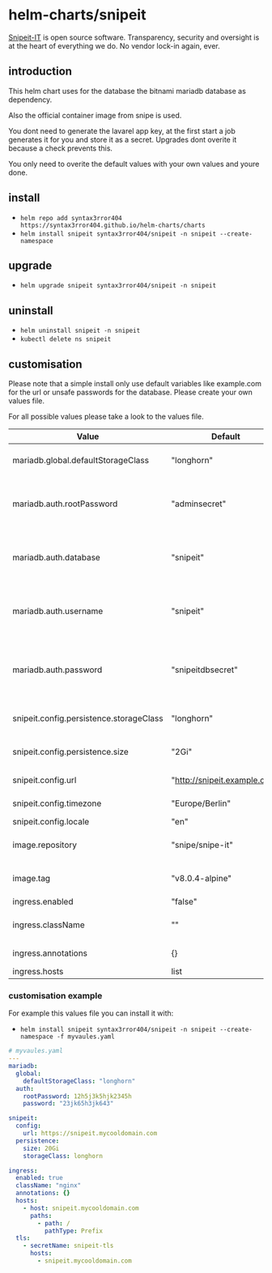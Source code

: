# helm-charts/snipeit
[Snipeit-IT](http://www.snipeitapp.com) is open source software. Transparency, security and oversight is at the heart of everything we do. No vendor lock-in again, ever.

## introduction
This helm chart uses for the database the bitnami mariadb database as dependency.

Also the official container image from snipe is used.

You dont need to generate the lavarel app key, at the first start a job generates it for you and store it as a secret. Upgrades dont overite it because a check prevents this.

You only need to overite the default values with your own values and youre done. 

## install 
- `helm repo add syntax3rror404  https://syntax3rror404.github.io/helm-charts/charts`
- `helm install snipeit syntax3rror404/snipeit -n snipeit --create-namespace`

## upgrade
- `helm upgrade snipeit syntax3rror404/snipeit -n snipeit`

## uninstall 
- `helm uninstall snipeit -n snipeit`
- `kubectl delete ns snipeit`

## customisation
Please note that a simple install only use default variables like example.com for the url or unsafe passwords for the database. Please create your own values file.

For all possible values please take a look to the values file.

Value    | Default  | Description
-------- | -------- | --------
mariadb.global.defaultStorageClass   | "longhorn"   | storage class for mariadb
mariadb.auth.rootPassword   | "adminsecret"   | root password to be generated for mariadb
mariadb.auth.database  | "snipeit"   | mariadb database name to be created for snipeit app
mariadb.auth.username  | "snipeit"   | mariadb database user to be created for snipeit app
mariadb.auth.password  | "snipeitdbsecret"   | mariadb database password to be created for snipeit app
snipeit.config.persistence.storageClass   | "longhorn"   | storage class for snipeit
snipeit.config.persistence.size   | "2Gi"   | storage space for snipeit
snipeit.config.url   | "http://snipeit.example.com"   | App url for snipeit 
snipeit.config.timezone   | "Europe/Berlin"   | App timezone
snipeit.config.locale   | "en"   | App locale
image.repository  | "snipe/snipe-it"   | image repo for snipeit app
image.tag  | "v8.0.4-alpine"   | image tag for snipeit app
ingress.enabled   | "false"   | use ingress
ingress.className   | ""   | ingress name like nginx
ingress.annotations   | {}   | ingress annotations
ingress.hosts   | list   | list of hosts

### customisation example
For example this values file you can install it with:

- `helm install snipeit syntax3rror404/snipeit -n snipeit --create-namespace -f myvaules.yaml`


```yaml
# myvaules.yaml
---
mariadb:
  global:
    defaultStorageClass: "longhorn"
  auth:
    rootPassword: 12h5j3k5hjk2345h
    password: "23jk65h3jk643"

snipeit:
  config:
    url: https://snipeit.mycooldomain.com
  persistence:
    size: 20Gi
    storageClass: longhorn

ingress:
  enabled: true
  className: "nginx"
  annotations: {}
  hosts:
    - host: snipeit.mycooldomain.com
      paths:
        - path: /
          pathType: Prefix
  tls: 
    - secretName: snipeit-tls
      hosts:
        - snipeit.mycooldomain.com
```
